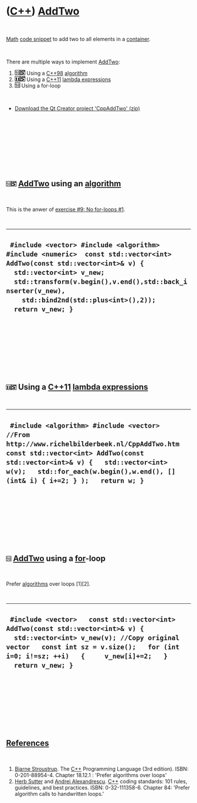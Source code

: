 
 

 

 

 

 

([C++](Cpp.md)) [AddTwo](CppAddTwo.md)
========================================

 

[Math](CppMath.md) [code snippet](CppCodeSnippets.md) to add two to
all elements in a [container](CppContainer.md).

 

There are multiple ways to implement [AddTwo](CppAddTwo.md):

1.  ![C++98](PicCpp98.png)![STL](PicStl.png) Using a [C++98](Cpp98.md)
    [algorithm](CppAlgorithm.md)
2.  ![C++11](PicCpp11.png)![STL](PicStl.png) Using a [C++11](Cpp11.md)
    [lambda expressions](CppLambdaExpression.md)
3.  ![C++98](PicCpp98.png) Using a for-loop

 

-   [Download the Qt Creator project 'CppAddTwo' (zip)](CppAddTwo.zip)

 

 

 

 

 

![C++98](PicCpp98.png)![STL](PicStl.png) [AddTwo](CppAddTwo.md) using an [algorithm](CppAlgorithm.md)
-------------------------------------------------------------------------------------------------------

 

This is the anwer of [exercise \#9: No for-loops
\#1](CppExerciseNoForLoops.md).

 

  ---------------------------------------------------------------------------------------------------------------------------------------------------------------------------------------------------------------------------------------------------------------------------
  ` #include <vector> #include <algorithm> #include <numeric>  const std::vector<int> AddTwo(const std::vector<int>& v) {   std::vector<int> v_new;   std::transform(v.begin(),v.end(),std::back_inserter(v_new),     std::bind2nd(std::plus<int>(),2));   return v_new; }`
  ---------------------------------------------------------------------------------------------------------------------------------------------------------------------------------------------------------------------------------------------------------------------------

 

 

 

 

 

![C++11](PicCpp11.png)![STL](PicStl.png) Using a [C++11](Cpp11.md) [lambda expressions](CppLambdaExpression.md)
-----------------------------------------------------------------------------------------------------------------

 

  -------------------------------------------------------------------------------------------------------------------------------------------------------------------------------------------------------------------------------------------------------------
  ` #include <algorithm> #include <vector>  //From http://www.richelbilderbeek.nl/CppAddTwo.htm const std::vector<int> AddTwo(const std::vector<int>& v) {   std::vector<int> w(v);   std::for_each(w.begin(),w.end(), [](int& i) { i+=2; } );   return w; }`
  -------------------------------------------------------------------------------------------------------------------------------------------------------------------------------------------------------------------------------------------------------------

 

 

 

 

 

![C++98](PicCpp98.png) [AddTwo](CppAddTwo.md) using a **[for](CppFor.md)**-loop
---------------------------------------------------------------------------------

 

Prefer [algorithms](CppAlgorithm.md) over loops \[1\]\[2\].

 

  -----------------------------------------------------------------------------------------------------------------------------------------------------------------------------------------------------------------------------------------
  ` #include <vector>   const std::vector<int> AddTwo(const std::vector<int>& v) {   std::vector<int> v_new(v); //Copy original vector   const int sz = v.size();   for (int i=0; i!=sz; ++i)   {     v_new[i]+=2;   }   return v_new; }`
  -----------------------------------------------------------------------------------------------------------------------------------------------------------------------------------------------------------------------------------------

 

 

 

 

 

[References](CppReferences.md)
-------------------------------

 

1.  [Bjarne Stroustrup](CppBjarneStroustrup.md). The [C++](Cpp.md)
    Programming Language (3rd edition). ISBN: 0-201-88954-4. Chapter
    18.12.1 : 'Prefer algorithms over loops'
2.  [Herb Sutter](CppHerbSutter.md) and [Andrei
    Alexandrescu](CppAndreiAlexandrescu.md). [C++](Cpp.md) coding
    standards: 101 rules, guidelines, and best practices.
    ISBN: 0-32-111358-6. Chapter 84: 'Prefer algorithm calls to
    handwritten loops.'

 

 

 

 

 

 

